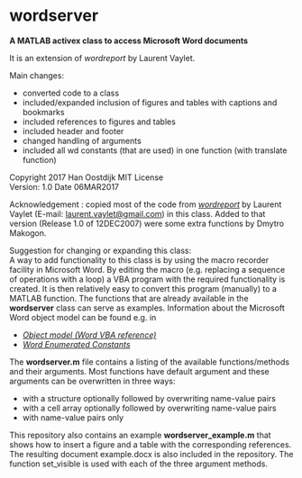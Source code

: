 # wordserver

**A MATLAB activex class to access Microsoft Word documents**

It is an extension of *wordreport* by Laurent Vaylet.

Main changes:   
* converted code to a class
* included/expanded inclusion of figures and tables with captions and bookmarks
* included references to figures and tables
* included header and footer
* changed handling of arguments
* included all wd constants (that are used) in one function (with translate function)

Copyright 2017 Han Oostdijk  MIT License  
Version: 1.0  Date 06MAR2017
    
Acknowledgement : copied most of the code from [*wordreport*](https://nl.mathworks.com/matlabcentral/fileexchange/17953-wordreport) by Laurent Vaylet (E-mail: laurent.vaylet@gmail.com) in this class. Added to that version (Release 1.0 of 12DEC2007) were some extra functions by Dmytro Makogon.

Suggestion for changing or expanding this class:  
A way to add functionality to this class is by using the macro recorder facility in Microsoft Word. By editing the macro (e.g. replacing a sequence of operations with a loop) a VBA program with the required functionality is created. It is then relatively easy to convert this program (manually) to a MATLAB function. The functions that are already available in the **wordserver** class can serve as examples. Information about the Microsoft Word object model can be found e.g. in   
*   [*Object model (Word VBA reference)*](https://msdn.microsoft.com/en-us/library/office/ff837519.aspx)  
*   [*Word Enumerated Constants*](https://msdn.microsoft.com/en-us/library/office/aa211923(v=office.11).aspx)  

The **wordserver.m** file contains a listing of the available functions/methods and their arguments. 
Most functions have default argument and these arguments can be overwritten in three ways:  
* with a structure optionally followed by overwriting name-value pairs
* with a cell array optionally followed by overwriting name-value pairs
* with name-value pairs only
    
This repository also contains an example **wordserver_example.m** that shows how to insert a figure and a table with the corresponding references. 
The resulting document example.docx is also included in the repository.
The function set_visible is used with each of the three argument methods.
